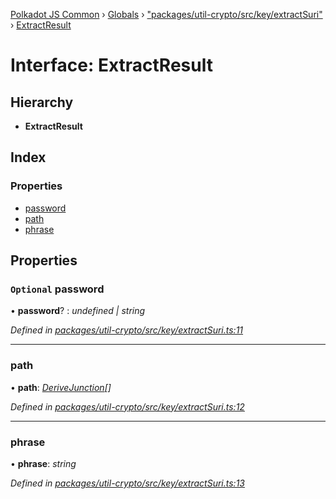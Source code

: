 [Polkadot JS Common](../README.md) › [Globals](../globals.md) › ["packages/util-crypto/src/key/extractSuri"](../modules/_packages_util_crypto_src_key_extractsuri_.md) › [ExtractResult](_packages_util_crypto_src_key_extractsuri_.extractresult.md)

# Interface: ExtractResult

## Hierarchy

* **ExtractResult**

## Index

### Properties

* [password](_packages_util_crypto_src_key_extractsuri_.extractresult.md#optional-password)
* [path](_packages_util_crypto_src_key_extractsuri_.extractresult.md#path)
* [phrase](_packages_util_crypto_src_key_extractsuri_.extractresult.md#phrase)

## Properties

### `Optional` password

• **password**? : *undefined | string*

*Defined in [packages/util-crypto/src/key/extractSuri.ts:11](https://github.com/polkadot-js/common/blob/a0251ff6/packages/util-crypto/src/key/extractSuri.ts#L11)*

___

###  path

• **path**: *[DeriveJunction](../classes/_packages_util_crypto_src_key_derivejunction_.derivejunction.md)[]*

*Defined in [packages/util-crypto/src/key/extractSuri.ts:12](https://github.com/polkadot-js/common/blob/a0251ff6/packages/util-crypto/src/key/extractSuri.ts#L12)*

___

###  phrase

• **phrase**: *string*

*Defined in [packages/util-crypto/src/key/extractSuri.ts:13](https://github.com/polkadot-js/common/blob/a0251ff6/packages/util-crypto/src/key/extractSuri.ts#L13)*
